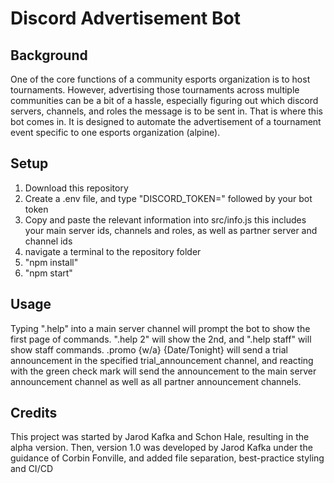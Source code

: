 # Discord Advertisement Bot

## Background

One of the core functions of a community esports organization is to host tournaments. However, advertising those tournaments across multiple communities can be a bit of a hassle, especially figuring out which discord servers, channels, and roles the message is to be sent in. That is where this bot comes in. It is designed to automate the advertisement of a tournament event specific to one esports organization (alpine).

## Setup

1. Download this repository
2. Create a .env file, and type "DISCORD_TOKEN=" followed by your bot token
3. Copy and paste the relevant information into src/info.js
    this includes your main server ids, channels and roles, as well as partner server and channel ids
4. navigate a terminal to the repository folder
5. "npm install"
6. "npm start"

## Usage

Typing ".help" into a main server channel will prompt the bot to show the first page of commands.
".help 2" will show the 2nd, and ".help staff" will show staff commands.
.promo {w/a} {Date/Tonight} will send a trial announcement in the specified trial_announcement channel, and reacting with the green check mark will send the announcement to the main server announcement channel as well as all partner announcement channels.

## Credits

This project was started by Jarod Kafka and Schon Hale, resulting in the alpha version. Then, version 1.0 was developed by Jarod Kafka under the guidance of Corbin Fonville, and added file separation, best-practice styling and CI/CD
